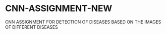 # CNN-ASSIGNMENT-NEW
CNN ASSIGNMENT FOR DETECTION OF DISEASES BASED ON THE IMAGES OF DIFFERENT DISEASES
